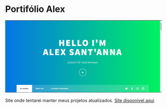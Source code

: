 # Portifólio Alex

<img src="./images/Capture.jpg" >

Site onde tentarei manter meus projetos atualizados.
[Site disponivel aqui](https://alexricc2.github.io/Portifolio/)